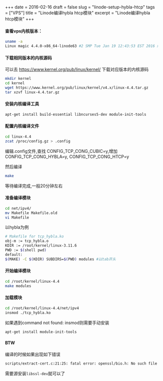 +++
date = 2016-02-16
draft = false
slug = "linode-setup-hybla-htcp"
tags = ["VPS"]
title = "Linode编译hybla htcp模块"
excerpt = "Linode编译hybla htcp模块"
+++

#### 查看vps内核版本：
```bash
uname -a
Linux magic 4.4.0-x86_64-linode63 #2 SMP Tue Jan 19 12:43:53 EST 2016 x86_64 GNU/Linux
```

#### 下载相同版本的内核源码
可以去 https://www.kernel.org/pub/linux/kernel/ 下载对应版本的内核源码
```bash
mkdir kernel
cd kernel
wget https://www.kernel.org/pub/linux/kernel/v4.x/linux-4.4.tar.gz 
tar xzvf linux-4.4.tar.gz
```

#### 安装内核编译工具
```bash
apt-get install build-essential libncurses5-dev module-init-tools
```

#### 配置内核编译文件
```bash
cd linux-4.4
zcat /proc/config.gz > .config
```
编辑.config文件,查找 CONFIG\_TCP\_CONG\_CUBIC=y,增加 CONFIG\_TCP\_CONG\_HYBLA=y, CONFIG\_TCP\_CONG\_HTCP=y

然后编译
```bash
make
```
等待编译完成,一般20分钟左右

#### 准备编译模块
```bash
cd net/ipv4/
mv Makefile Makefile.old
vi Makefile
```
以hybla为例
```bash
# Makefile for tcp_hybla.ko
obj-m := tcp_hybla.o
KDIR := /root/kernel/linux-3.11.6
PWD := $(shell pwd)
default:
$(MAKE) -C $(KDIR) SUBDIRS=$(PWD) modules #以tab开头
```

#### 开始编译模块
```bash
cd /root/kernel/linux-4.4
make modules
```

#### 加载模块
```bash
cd /root/kernel/linux-4.4/net/ipv4
insmod ./tcp_hybla.ko
```
如果遇到command not found: insmod则需要手动安装
```bash
apt-get install module-init-tools
```

#### BTW
编译的时候如果出现如下错误
```bash
scripts/extract-cert.c:21:25: fatal error: openssl/bio.h: No such file or directory
```
需要源安装`libssl-dev`就可以了
